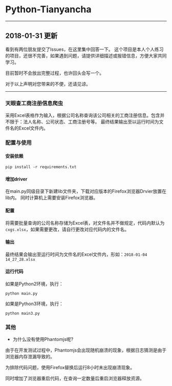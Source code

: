 # Python-Tianyancha
----
## 2018-01-31 更新

看到有两位朋友提交了Issues，在这里集中回答一下。
这个项目是本人个人练习的项目，还很不完善，如果遇到问题，请提供详细描述或报错信息，方便大家共同学习。

目前暂时不会放出完整过程，也许回头会写一个。

对于以上声明对您带来的不便，还请见谅。

----
### 天眼查工商注册信息爬虫

采用Excel表格作为输入，根据公司名称查询该公司相关的工商注册信息。包含并不限于：法人名称、公司状态、工商注册号等。
最终结果输出至以运行时间为文件名的Excel文件内。

### 配置与使用

#### 安装依赖

```
pip install -r requirements.txt
```
#### 增加driver

在main.py同级目录下新建lib文件夹，下载对应版本的Firefox浏览器Drvier放置在lib内。
同时计算机上需要安装Firefox浏览器。

#### 配置

将需要批量查询的公司名称存储为Excel表，对文件名并不做规定，代码内默认为`cxgs.xlsx`，如果需要更改，请自行更改对应代码内的文件名。

#### 输出

最终结果会输出至运行时间为文件名的Excel文件内，形如：`2018-01-04 14_27_28.xlsx`

#### 运行代码

如果是Python2环境，执行：
```
python main.py
```

如果是Python3环境，执行：
```
python main3.py
```

### 其他
- 为什么没有使用Phantomjs呢?

由于在开发测试过程中，Phantomjs会出现随机崩溃的现象，根据日志猜测是由于浏览器内存泄漏导致的。

为排除代码问题，使用Firefox替换后运行8小时未出现崩溃现象。

同时增加了浏览器重启代码，在查询一定数量后重启浏览器释放资源。
